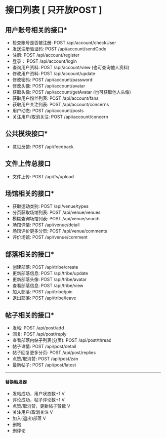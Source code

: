 # 接口列表 [ 只开放POST ]
 
## 用户账号相关的接口*

* 检查账号是否被注册:    POST /api/account/checkUser
* 发送注册验证码:        POST /api/account/sendCode
* 注册:                  POST /api/account/register
* 登录：                 POST /api/account/login
* 查询用户资料:          POST /api/account/view           (也可查询他人资料)
* 修改用户资料:          POST /api/account/update
* 修改密码:              POST /api/account/password
* 修改头像:              POST /api/account/avatar
* 获取头像:              POST /api/account/getAvatar      (也可获取他人头像)
* 获取用户粉丝列表:      POST /api/account/fans
* 获取用户关注列表:      POST /api/account/concerns
* 用户动态:              POST /api/account/posts
* 关注用户/取消关注:     POST /api/account/concern

## 公共模块接口*
 
* 意见反馈:              POST /api/feedback

## 文件上传总接口
 
* 文件上传:              POST /api/fs/upload

## 场馆相关的接口*

* 获取运动类别:          POST /api/venue/types
* 分页获取场馆列表:      POST /api/venue/venues
* 模糊查询场馆列表:      POST /api/venue/search
* 场馆详情:              POST /api/venue/detail
* 场馆评价更多分页:      POST /api/venue/comments
* 评价场馆:              POST /api/venue/comment

## 部落相关的接口*

* 创建部落:              POST /api/tribe/create
* 更新部落信息:          POST /api/tribe/update
* 更新部落头像:          POST /api/tribe/avatar
* 查看部落信息:          POST /api/tribe/view
* 加入部落:              POST /api/tribe/join
* 退出部落:              POST /api/tribe/leave

## 帖子相关的接口*

* 发帖:                  POST /api/post/add
* 回复:                  POST /api/post/reply
* 查看部落内帖子列表(分页): POST /api/post/thread
* 帖子详情:              POST /api/post/detail
* 帖子回复更多分页:      POST /api/post/replies
* 点赞/取消赞:           POST /api/post/zan
* 最新帖子:              POST /api/post/latest


---
#### 替换触发器
* 发帖成功，用户状态数+1      V
* 评论成功，帖子评论数+1      V
* 点赞/取消赞，更新帖子赞数   V
* 关注用户/取消关注           V
* 加入(退出)部落              V
* 删帖
* 删评论